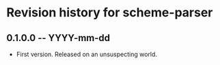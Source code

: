 # Revision history for scheme-parser

## 0.1.0.0 -- YYYY-mm-dd

* First version. Released on an unsuspecting world.

